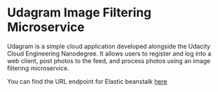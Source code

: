 # Udagram Image Filtering Microservice

Udagram is a simple cloud application developed alongside the Udacity Cloud Engineering Nanodegree. It allows users to register and log into a web client, post photos to the feed, and process photos using an image filtering microservice.

You can find the URL endpoint for Elastic beanstalk [here](http://image-filter-starter-code-dev22222222.us-east-1.elasticbeanstalk.com)

 